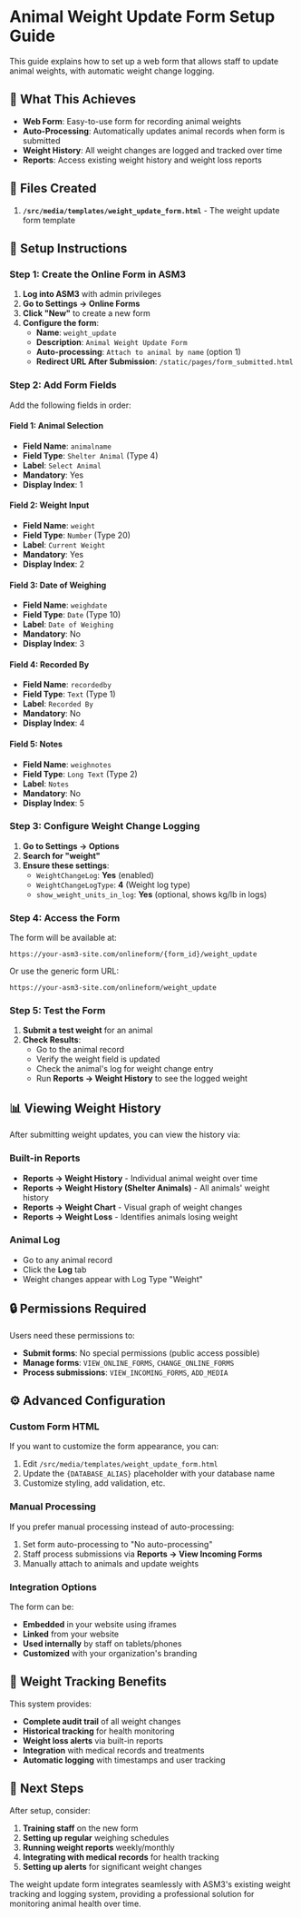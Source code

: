# Animal Weight Update Form Setup Guide

This guide explains how to set up a web form that allows staff to update animal weights, with automatic weight change logging.

## 🎯 What This Achieves

- **Web Form**: Easy-to-use form for recording animal weights
- **Auto-Processing**: Automatically updates animal records when form is submitted
- **Weight History**: All weight changes are logged and tracked over time
- **Reports**: Access existing weight history and weight loss reports

## 📁 Files Created

1. **`/src/media/templates/weight_update_form.html`** - The weight update form template

## 🔧 Setup Instructions

### Step 1: Create the Online Form in ASM3

1. **Log into ASM3** with admin privileges
2. **Go to Settings → Online Forms**
3. **Click "New"** to create a new form
4. **Configure the form**:
   - **Name**: `weight_update`
   - **Description**: `Animal Weight Update Form`
   - **Auto-processing**: `Attach to animal by name` (option 1)
   - **Redirect URL After Submission**: `/static/pages/form_submitted.html`

### Step 2: Add Form Fields

Add the following fields in order:

#### Field 1: Animal Selection
- **Field Name**: `animalname`
- **Field Type**: `Shelter Animal` (Type 4)
- **Label**: `Select Animal`
- **Mandatory**: Yes
- **Display Index**: 1

#### Field 2: Weight Input
- **Field Name**: `weight`
- **Field Type**: `Number` (Type 20)
- **Label**: `Current Weight`
- **Mandatory**: Yes
- **Display Index**: 2

#### Field 3: Date of Weighing
- **Field Name**: `weighdate`
- **Field Type**: `Date` (Type 10)
- **Label**: `Date of Weighing`
- **Mandatory**: No
- **Display Index**: 3

#### Field 4: Recorded By
- **Field Name**: `recordedby`
- **Field Type**: `Text` (Type 1)
- **Label**: `Recorded By`
- **Mandatory**: No
- **Display Index**: 4

#### Field 5: Notes
- **Field Name**: `weighnotes`
- **Field Type**: `Long Text` (Type 2)
- **Label**: `Notes`
- **Mandatory**: No
- **Display Index**: 5

### Step 3: Configure Weight Change Logging

1. **Go to Settings → Options**
2. **Search for "weight"**
3. **Ensure these settings**:
   - `WeightChangeLog`: **Yes** (enabled)
   - `WeightChangeLogType`: **4** (Weight log type)
   - `show_weight_units_in_log`: **Yes** (optional, shows kg/lb in logs)

### Step 4: Access the Form

The form will be available at:
```
https://your-asm3-site.com/onlineform/{form_id}/weight_update
```

Or use the generic form URL:
```
https://your-asm3-site.com/onlineform/weight_update
```

### Step 5: Test the Form

1. **Submit a test weight** for an animal
2. **Check Results**:
   - Go to the animal record
   - Verify the weight field is updated
   - Check the animal's log for weight change entry
   - Run **Reports → Weight History** to see the logged weight

## 📊 Viewing Weight History

After submitting weight updates, you can view the history via:

### Built-in Reports
- **Reports → Weight History** - Individual animal weight over time
- **Reports → Weight History (Shelter Animals)** - All animals' weight history
- **Reports → Weight Chart** - Visual graph of weight changes
- **Reports → Weight Loss** - Identifies animals losing weight

### Animal Log
- Go to any animal record
- Click the **Log** tab
- Weight changes appear with Log Type "Weight"

## 🔒 Permissions Required

Users need these permissions to:
- **Submit forms**: No special permissions (public access possible)
- **Manage forms**: `VIEW_ONLINE_FORMS`, `CHANGE_ONLINE_FORMS`
- **Process submissions**: `VIEW_INCOMING_FORMS`, `ADD_MEDIA`

## ⚙️ Advanced Configuration

### Custom Form HTML
If you want to customize the form appearance, you can:
1. Edit `/src/media/templates/weight_update_form.html`
2. Update the `{DATABASE_ALIAS}` placeholder with your database name
3. Customize styling, add validation, etc.

### Manual Processing
If you prefer manual processing instead of auto-processing:
1. Set form auto-processing to "No auto-processing"
2. Staff process submissions via **Reports → View Incoming Forms**
3. Manually attach to animals and update weights

### Integration Options
The form can be:
- **Embedded** in your website using iframes
- **Linked** from your website
- **Used internally** by staff on tablets/phones
- **Customized** with your organization's branding

## 🐾 Weight Tracking Benefits

This system provides:
- **Complete audit trail** of all weight changes
- **Historical tracking** for health monitoring
- **Weight loss alerts** via built-in reports
- **Integration** with medical records and treatments
- **Automatic logging** with timestamps and user tracking

## 🚀 Next Steps

After setup, consider:
1. **Training staff** on the new form
2. **Setting up regular** weighing schedules
3. **Running weight reports** weekly/monthly
4. **Integrating with medical records** for health tracking
5. **Setting up alerts** for significant weight changes

The weight update form integrates seamlessly with ASM3's existing weight tracking and logging system, providing a professional solution for monitoring animal health over time.